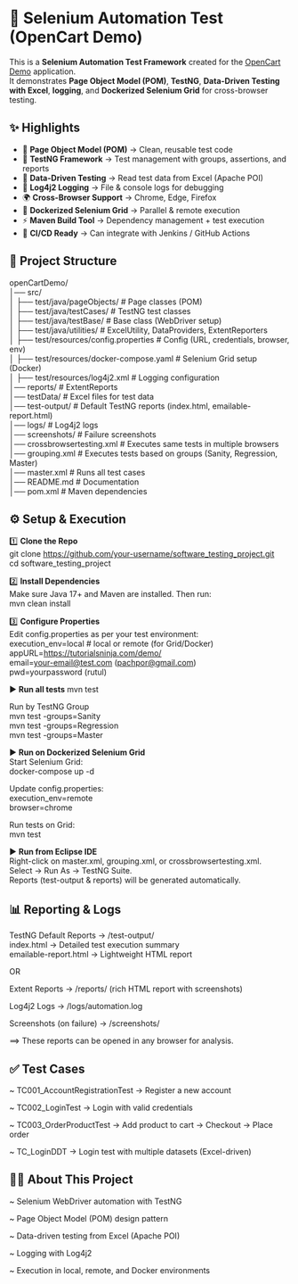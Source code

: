 # 🚀 Selenium Automation Test (OpenCart Demo)

This is a **Selenium Automation Test Framework** created for the [OpenCart Demo](https://tutorialsninja.com/demo/) application.    
It demonstrates **Page Object Model (POM)**, **TestNG**, **Data-Driven Testing with Excel**, **logging**, and **Dockerized Selenium Grid** for cross-browser testing.  


 ## ✨ Highlights

- 🧩 **Page Object Model (POM)** → Clean, reusable test code  
- 🧪 **TestNG Framework** → Test management with groups, assertions, and reports  
- 📑 **Data-Driven Testing** → Read test data from Excel (Apache POI)  
- 📝 **Log4j2 Logging** → File & console logs for debugging  
- 🌍 **Cross-Browser Support** → Chrome, Edge, Firefox  
- 🐳 **Dockerized Selenium Grid** → Parallel & remote execution  
- ⚡ **Maven Build Tool** → Dependency management + test execution  
- 🔄 **CI/CD Ready** → Can integrate with Jenkins / GitHub Actions  


## 📂 Project Structure

openCartDemo/  
│── src/  
│ ├── test/java/pageObjects/ 	# Page classes (POM)  
│ ├── test/java/testCases/ 	# TestNG test classes  
│ ├── test/java/testBase/ 	# Base class (WebDriver setup)  
│ ├── test/java/utilities/ 	# ExcelUtility, DataProviders, ExtentReporters   
│ ├── test/resources/config.properties 	# Config (URL, credentials, browser, env)  
│ ├── test/resources/docker-compose.yaml 	# Selenium Grid setup (Docker)  
│ ├── test/resources/log4j2.xml 	# Logging configuration  
│── reports/ 	# ExtentReports  
│── testData/ 	# Excel files for test data  
│── test-output/ 	# Default TestNG reports (index.html, emailable-report.html)  
│── logs/ 	# Log4j2 logs  
│── screenshots/ 	# Failure screenshots  
│── crossbrowsertesting.xml 	# Executes same tests in multiple browsers  
│── grouping.xml 	# Executes tests based on groups (Sanity, Regression, Master)  
│── master.xml 		# Runs all test cases  
│── README.md 		# Documentation  
│── pom.xml  		# Maven dependencies  



 ## ⚙️ Setup & Execution

1️⃣ **Clone the Repo**  
git clone https://github.com/your-username/software_testing_project.git   
cd software_testing_project  
  
2️⃣ **Install Dependencies**  
Make sure Java 17+ and Maven are installed. Then run:  
mvn clean install   
  
3️⃣ **Configure Properties**  
Edit config.properties as per your test environment:  
execution_env=local           # local or remote (for Grid/Docker)  
appURL=https://tutorialsninja.com/demo/  
email=your-email@test.com (pachpor@gmail.com)  
pwd=yourpassword (rutul)  
  
▶️ **Run all tests**
mvn test  
  
Run by TestNG Group  
mvn test -groups=Sanity  
mvn test -groups=Regression  
mvn test -groups=Master  
  
▶️ **Run on Dockerized Selenium Grid**  
Start Selenium Grid:  
docker-compose up -d  
  
Update config.properties:  
execution_env=remote  
browser=chrome  
  
Run tests on Grid:  
mvn test  
  
▶️ **Run from Eclipse IDE**  
Right-click on master.xml, grouping.xml, or crossbrowsertesting.xml.  
Select → Run As → TestNG Suite.  
Reports (test-output & reports) will be generated automatically.  

  
## 📊 Reporting & Logs  
TestNG Default Reports → /test-output/  
index.html → Detailed test execution summary  
emailable-report.html → Lightweight HTML report  
  
OR  
  
Extent Reports → /reports/ (rich HTML report with screenshots)  
  
Log4j2 Logs → /logs/automation.log  
  
Screenshots (on failure) → /screenshots/  
  
==> These reports can be opened in any browser for analysis.  

  
## ✅ Test Cases  
  
~ TC001_AccountRegistrationTest → Register a new account

~ TC002_LoginTest → Login with valid credentials

~ TC003_OrderProductTest → Add product to cart → Checkout → Place order

~ TC_LoginDDT → Login test with multiple datasets (Excel-driven)


## 👨‍💻 About This Project

~ Selenium WebDriver automation with TestNG

~ Page Object Model (POM) design pattern

~ Data-driven testing from Excel (Apache POI)

~ Logging with Log4j2

~ Execution in local, remote, and Docker environments
